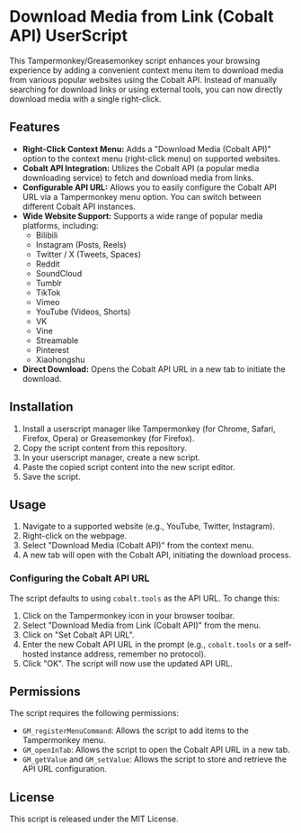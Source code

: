 # Download Media from Link (Cobalt API) UserScript

This Tampermonkey/Greasemonkey script enhances your browsing experience by adding a convenient context menu item to download media from various popular websites using the Cobalt API.  Instead of manually searching for download links or using external tools, you can now directly download media with a single right-click.

## Features

*   **Right-Click Context Menu:** Adds a "Download Media (Cobalt API)" option to the context menu (right-click menu) on supported websites.
*   **Cobalt API Integration:** Utilizes the Cobalt API (a popular media downloading service) to fetch and download media from links.
*   **Configurable API URL:** Allows you to easily configure the Cobalt API URL via a Tampermonkey menu option. You can switch between different Cobalt API instances.
*   **Wide Website Support:** Supports a wide range of popular media platforms, including:
    *   Bilibili
    *   Instagram (Posts, Reels)
    *   Twitter / X (Tweets, Spaces)
    *   Reddit
    *   SoundCloud
    *   Tumblr
    *   TikTok
    *   Vimeo
    *   YouTube (Videos, Shorts)
    *   VK
    *   Vine
    *   Streamable
    *   Pinterest
    *   Xiaohongshu
*   **Direct Download:** Opens the Cobalt API URL in a new tab to initiate the download.

## Installation

1.  Install a userscript manager like Tampermonkey (for Chrome, Safari, Firefox, Opera) or Greasemonkey (for Firefox).
2.  Copy the script content from this repository.
3.  In your userscript manager, create a new script.
4.  Paste the copied script content into the new script editor.
5.  Save the script.

## Usage

1.  Navigate to a supported website (e.g., YouTube, Twitter, Instagram).
2.  Right-click on the webpage.
3.  Select "Download Media (Cobalt API)" from the context menu.
4.  A new tab will open with the Cobalt API, initiating the download process.

### Configuring the Cobalt API URL

The script defaults to using `cobalt.tools` as the API URL.  To change this:

1.  Click on the Tampermonkey icon in your browser toolbar.
2.  Select "Download Media from Link (Cobalt API)" from the menu.
3.  Click on "Set Cobalt API URL".
4.  Enter the new Cobalt API URL in the prompt (e.g., `cobalt.tools` or a self-hosted instance address, remember no protocol).
5.  Click "OK". The script will now use the updated API URL.

## Permissions

The script requires the following permissions:

*   `GM_registerMenuCommand`:  Allows the script to add items to the Tampermonkey menu.
*   `GM_openInTab`: Allows the script to open the Cobalt API URL in a new tab.
*   `GM_getValue` and `GM_setValue`: Allows the script to store and retrieve the API URL configuration.

## License

This script is released under the MIT License.
